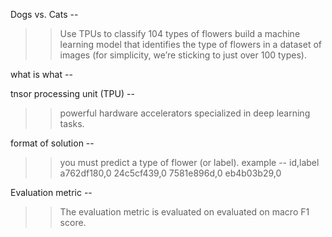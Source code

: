 Dogs vs. Cats --

>> Use TPUs to classify 104 types of flowers
>>  build a machine learning model that identifies the type of flowers in a dataset of images (for simplicity, we’re sticking to just over 100 types).

what is what --


tnsor processing unit (TPU) --
>> powerful hardware accelerators specialized in deep learning tasks.

format of solution --
>>  you must predict a type of flower (or label).
>> example --
	id,label
	a762df180,0
	24c5cf439,0
	7581e896d,0
	eb4b03b29,0

Evaluation metric  --
>> The evaluation metric is evaluated on evaluated on macro F1 score.